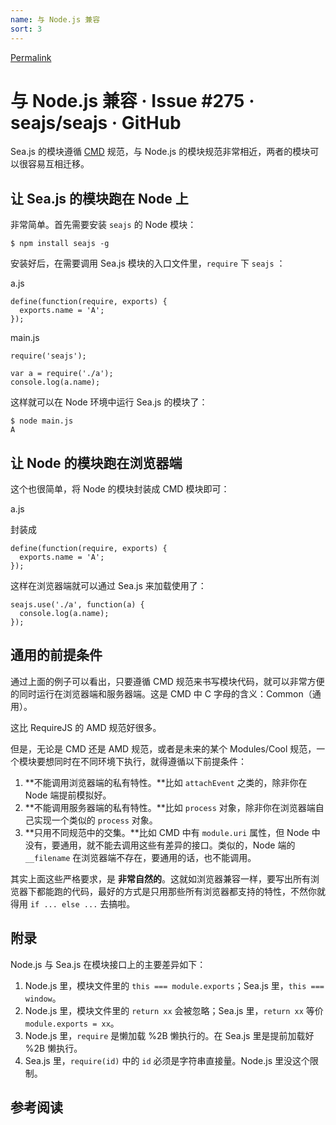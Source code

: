 ```yaml
---
name: 与 Node.js 兼容
sort: 3
---
```


[Permalink](https://github.com/seajs/seajs/issues/275 "Permalink to 与 Node.js 兼容 · Issue #275 · seajs/seajs · GitHub")

# 与 Node.js 兼容 · Issue #275 · seajs/seajs · GitHub

Sea.js 的模块遵循 [CMD][1] 规范，与 Node.js 的模块规范非常相近，两者的模块可以很容易互相迁移。

## 让 Sea.js 的模块跑在 Node 上

非常简单。首先需要安装 `seajs` 的 Node 模块：


    $ npm install seajs -g


安装好后，在需要调用 Sea.js 模块的入口文件里，`require` 下 `seajs` ：

a.js


    define(function(require, exports) {
      exports.name = 'A';
    });


main.js


    require('seajs');

    var a = require('./a');
    console.log(a.name);


这样就可以在 Node 环境中运行 Sea.js 的模块了：


    $ node main.js
    A


## 让 Node 的模块跑在浏览器端

这个也很简单，将 Node 的模块封装成 CMD 模块即可：

a.js

封装成


    define(function(require, exports) {
      exports.name = 'A';
    });


这样在浏览器端就可以通过 Sea.js 来加载使用了：


    seajs.use('./a', function(a) {
      console.log(a.name);
    });


## 通用的前提条件

通过上面的例子可以看出，只要遵循 CMD 规范来书写模块代码，就可以非常方便的同时运行在浏览器端和服务器端。这是 CMD 中 C 字母的含义：Common（通用）。

这比 RequireJS 的 AMD 规范好很多。

但是，无论是 CMD 还是 AMD 规范，或者是未来的某个 Modules/Cool 规范，一个模块要想同时在不同环境下执行，就得遵循以下前提条件：

  1. **不能调用浏览器端的私有特性。**比如 `attachEvent` 之类的，除非你在 Node 端提前模拟好。
  2. **不能调用服务器端的私有特性。**比如 `process` 对象，除非你在浏览器端自己实现一个类似的 `process` 对象。
  3. **只用不同规范中的交集。**比如 CMD 中有 `module.uri` 属性，但 Node 中没有，要通用，就不能去调用这些有差异的接口。类似的，Node 端的 `__filename` 在浏览器端不存在，要通用的话，也不能调用。

其实上面这些严格要求，是 **非常自然的**。这就如浏览器兼容一样，要写出所有浏览器下都能跑的代码，最好的方式是只用那些所有浏览器都支持的特性，不然你就得用 `if ... else ...` 去搞啦。

## 附录

Node.js 与 Sea.js 在模块接口上的主要差异如下：

  1. Node.js 里，模块文件里的 `this === module.exports`；Sea.js 里，`this === window`。
  2. Node.js 里，模块文件里的 `return xx` 会被忽略；Sea.js 里，`return xx` 等价 `module.exports = xx`。
  3. Node.js 里，`require` 是懒加载 %2B 懒执行的。在 Sea.js 里是提前加载好 %2B 懒执行。
  4. Sea.js 里，`require(id)` 中的 `id` 必须是字符串直接量。Node.js 里没这个限制。

## 参考阅读

   [1]: https://github.com/seajs/seajs/issues/242
  

